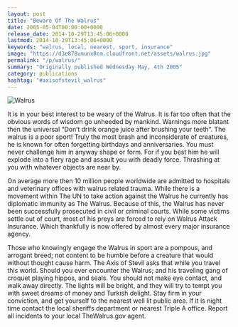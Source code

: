 ```yaml
---
layout: post
title: "Beware Of The Walrus"
date: 2005-05-04T00:00:00+0000
release_date: 2014-10-29T13:45:06+0000
lastmod: 2014-10-29T13:45:06+0000
keywords: "walrus, local, nearest, sport, insurance"
image: "https://d3e878vmunx8cm.cloudfront.net/assets/walrus.jpg"
permalink: "/p/walrus/"
summary: "Originally published Wednesday May, 4th 2005"
category: publications
hashtag: "#axisofstevil_walrus"
---
```


[id_1]: https://d3e878vmunx8cm.cloudfront.net/assets/walrus.jpg "Walrus"
![Walrus][id_1]

It is in your best interest to be weary of the Walrus. It is far too often that the obvious words of wisdom go unheeded by mankind. Warnings more blatant then the universal “Don’t drink orange juice after brushing your teeth”. The walrus is a poor sport! Truly the most brash and inconsiderate of creatures, he is known for often forgetting birthdays and anniversaries. You must never challenge him in anyway shape or form. For if you best him he will explode into a fiery rage and assault you with deadly force. Thrashing at you with whatever objects are near by.

On average more then 10 million people worldwide are admitted to hospitals and veterinary offices with walrus related trauma. While there is a movement within The UN to take action against the Walrus he currently has diplomatic immunity as The Walrus. Because of this, the Walrus has never been successfully prosecuted in civil or criminal courts. While some victims settle out of court, most of his preys are forced to rely on Walrus Attack Insurance. Which thankfully is now offered by almost every major insurance agency.

Those who knowingly engage the Walrus in sport are a pompous, and arrogant breed; not content to be humble before a creature that would without thought cause harm. The Axis of Stevil asks that while you travel this world. Should you ever encounter the Walrus; and his traveling gang of croquet playing hippos, and seals. You should not make eye contact, and walk away directly. The lights will be bright, and they will try to tempt you with sweet dreams of money and Turkish delight. Stay firm in your conviction, and get yourself to the nearest well lit public area. If it is night time contact the local sheriffs department or nearest Triple A office. Report all incidents to your local TheWalrus.gov agent.
